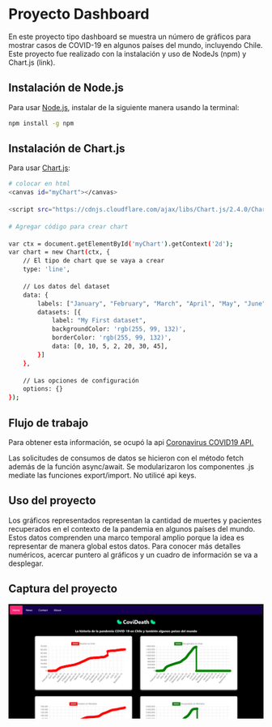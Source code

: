 # Proyecto Dashboard

En este proyecto tipo dashboard se muestra un número de gráficos para mostrar casos de COVID-19 en algunos países del mundo, incluyendo Chile. Este proyecto fue realizado con la instalación y uso de NodeJs (npm) y Chart.js (link). 

## Instalación de Node.js

Para usar [Node.js](https://nodejs.org/en/download/package-manager/), instalar de la siguiente manera usando la terminal:

```bash
npm install -g npm
```

## Instalación de Chart.js

Para usar [Chart.js](https://www.chartjs.org/docs/2.7.3/getting-started/):

```bash
# colocar en html
<canvas id="myChart"></canvas>

<script src="https://cdnjs.cloudflare.com/ajax/libs/Chart.js/2.4.0/Chart.min.js"></script>

# Agregar código para crear chart

var ctx = document.getElementById('myChart').getContext('2d');
var chart = new Chart(ctx, {
    // El tipo de chart que se vaya a crear
    type: 'line',

    // Los datos del dataset
    data: {
        labels: ["January", "February", "March", "April", "May", "June", "July"],
        datasets: [{
            label: "My First dataset",
            backgroundColor: 'rgb(255, 99, 132)',
            borderColor: 'rgb(255, 99, 132)',
            data: [0, 10, 5, 2, 20, 30, 45],
        }]
    },

    // Las opciones de configuración
    options: {}
});
```

## Flujo de trabajo
Para obtener esta información, se ocupó la api [Coronavirus COVID19 API.](https://documenter.getpostman.com/view/10808728/SzS8rjbc#4b88f773-be9b-484f-b521-bb58dda0315c) 

Las solicitudes de consumos de datos se hicieron con el método fetch además de la función async/await. Se modularizaron los componentes .js mediate las funciones export/import. No utilicé api keys.


## Uso del proyecto
Los gráficos representados representan la cantidad de muertes y pacientes recuperados en el contexto de la pandemia en algunos países del mundo. Estos datos comprenden una marco temporal amplio porque la idea es representar de manera global estos datos. Para conocer más detalles numéricos, acercar puntero al gráficos y un cuadro de información se va a desplegar. 

## Captura del proyecto
![Gato Tom](./Captura%20de%20pantalla%202022-10-29%20183431.png)
